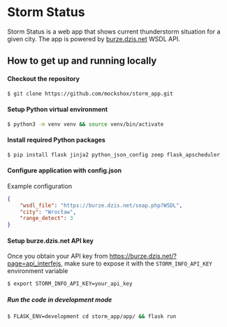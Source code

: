 # Storm Status

Storm Status is a web app that shows current thunderstorm situation for a given city.
The app is powered by [burze.dzis.net](http://burze.dzis.net) WSDL API.

## How to get up and running locally

#### Checkout the repository

```bash
$ git clone https://github.com/mockshox/storm_app.git
```

#### Setup Python virtual environment
```bash
$ python3 -m venv venv && source venv/bin/activate
```

#### Install required Python packages
```bash
$ pip install flask jinja2 python_json_config zeep flask_apscheduler
```

#### Configure application with config.json
Example configuration
```json
{
    "wsdl_file": "https://burze.dzis.net/soap.php?WSDL",
    "city": "Wrocław",
    "range_detect": 3
}
```

#### Setup burze.dzis.net API key
Once you obtain your API key from https://burze.dzis.net/?page=api_interfejs, make sure to expose it with the `STORM_INFO_API_KEY` environment variable
```bash
$ export STORM_INFO_API_KEY=your_api_key
```


##### Run the code in development mode
```bash
$ FLASK_ENV=development cd storm_app/app/ && flask run
```
